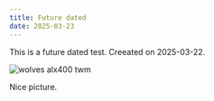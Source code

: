 ```yaml
---
title: Future dated
date: 2025-03-23
---
```


This is a future dated test.
Creeated on 2025-03-22.

![wolves alx400 twm](https://upload.wikimedia.org/wikipedia/commons/thumb/9/9a/Bus_img_8459_%2816286896966%29.jpg/1199px-Bus_img_8459_%2816286896966%29.jpg)

Nice picture.
